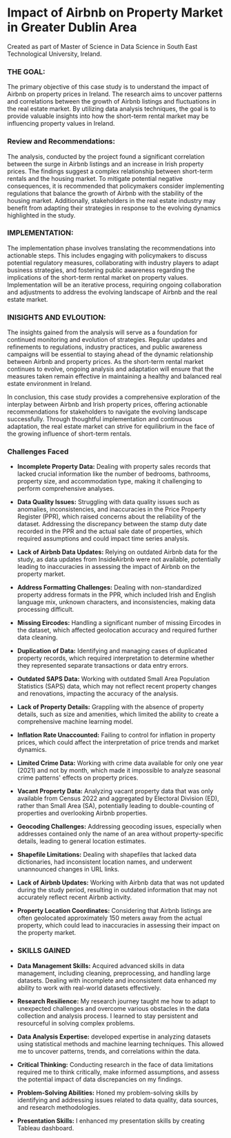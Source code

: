 # Impact of Airbnb on Property Market in Greater Dublin Area
Created as part of Master of Science in Data Science in South East Technological University, Ireland.

### THE GOAL:
The primary objective of this case study is to understand the impact of Airbnb on property prices in Ireland. The research aims to uncover patterns and correlations between the growth of Airbnb listings and fluctuations in the real estate market. By utilizing data analysis techniques, the goal is to provide valuable insights into how the short-term rental market may be influencing property values in Ireland.

### Review and Recommendations:
The analysis, conducted by the project found a significant correlation between the surge in Airbnb listings and an increase in Irish property prices. The findings suggest a complex relationship between short-term rentals and the housing market. To mitigate potential negative consequences, it is recommended that policymakers consider implementing regulations that balance the growth of Airbnb with the stability of the housing market. Additionally, stakeholders in the real estate industry may benefit from adapting their strategies in response to the evolving dynamics highlighted in the study.

### IMPLEMENTATION:
The implementation phase involves translating the recommendations into actionable steps. This includes engaging with policymakers to discuss potential regulatory measures, collaborating with industry players to adapt business strategies, and fostering public awareness regarding the implications of the short-term rental market on property values. Implementation will be an iterative process, requiring ongoing collaboration and adjustments to address the evolving landscape of Airbnb and the real estate market.

### INISIGHTS AND EVLOUTION:
The insights gained from the analysis will serve as a foundation for continued monitoring and evolution of strategies. Regular updates and refinements to regulations, industry practices, and public awareness campaigns will be essential to staying ahead of the dynamic relationship between Airbnb and property prices. As the short-term rental market continues to evolve, ongoing analysis and adaptation will ensure that the measures taken remain effective in maintaining a healthy and balanced real estate environment in Ireland.

In conclusion, this case study provides a comprehensive exploration of the interplay between Airbnb and Irish property prices, offering actionable recommendations for stakeholders to navigate the evolving landscape successfully. Through thoughtful implementation and continuous adaptation, the real estate market can strive for equilibrium in the face of the growing influence of short-term rentals.

### Challenges Faced
- **Incomplete Property Data:** Dealing with property sales records that lacked crucial information like the number of bedrooms, bathrooms, property size, and accommodation type, making it challenging to perform comprehensive analyses.
- **Data Quality Issues:** Struggling with data quality issues such as anomalies, inconsistencies, and inaccuracies in the Price Property Register (PPR), which raised concerns about the reliability of the dataset. Addressing the discrepancy between the stamp duty date recorded in the PPR and the actual sale date of properties, which required assumptions and could impact time series analysis.
- **Lack of Airbnb Data Updates:** Relying on outdated Airbnb data for the study, as data updates from InsideAirbnb were not available, potentially leading to inaccuracies in assessing the impact of Airbnb on the property market.
- **Address Formatting Challenges:** Dealing with non-standardized property address formats in the PPR, which included Irish and English language mix, unknown characters, and inconsistencies, making data processing difficult.
- **Missing Eircodes:** Handling a significant number of missing Eircodes in the dataset, which affected geolocation accuracy and required further data cleaning.
- **Duplication of Data:** Identifying and managing cases of duplicated property records, which required interpretation to determine whether they represented separate transactions or data entry errors.
- **Outdated SAPS Data:** Working with outdated Small Area Population Statistics (SAPS) data, which may not reflect recent property changes and renovations, impacting the accuracy of the analysis.
- **Lack of Property Details:** Grappling with the absence of property details, such as size and amenities, which limited the ability to create a comprehensive machine learning model.
- **Inflation Rate Unaccounted:** Failing to control for inflation in property prices, which could affect the interpretation of price trends and market dynamics.
- **Limited Crime Data:** Working with crime data available for only one year (2021) and not by month, which made it impossible to analyze seasonal crime patterns' effects on property prices.
- **Vacant Property Data:** Analyzing vacant property data that was only available from Census 2022 and aggregated by Electoral Division (ED), rather than Small Area (SA), potentially leading to double-counting of properties and overlooking Airbnb properties.
- **Geocoding Challenges:** Addressing geocoding issues, especially when addresses contained only the name of an area without property-specific details, leading to general location estimates.
- **Shapefile Limitations:** Dealing with shapefiles that lacked data dictionaries, had inconsistent location names, and underwent unannounced changes in URL links.
- **Lack of Airbnb Updates:** Working with Airbnb data that was not updated during the study period, resulting in outdated information that may not accurately reflect recent Airbnb activity.
- **Property Location Coordinates:** Considering that Airbnb listings are often geolocated approximately 150 meters away from the actual property, which could lead to inaccuracies in assessing their impact on the property market.

- ### SKILLS GAINED
- **Data Management Skills:** Acquired advanced skills in data management, including cleaning, preprocessing, and handling large datasets. Dealing with incomplete and inconsistent data enhanced my ability to work with real-world datasets effectively.
- **Research Resilience:** My research journey taught me how to adapt to unexpected challenges and overcome various obstacles in the data collection and analysis process. I learned to stay persistent and resourceful in solving complex problems.
- **Data Analysis Expertise:** developed expertise in analyzing datasets using statistical methods and machine learning techniques. This allowed me to uncover patterns, trends, and correlations within the data.
- **Critical Thinking:** Conducting research in the face of data limitations required me to think critically, make informed assumptions, and assess the potential impact of data discrepancies on my findings.
- **Problem-Solving Abilities:** Honed my problem-solving skills by identifying and addressing issues related to data quality, data sources, and research methodologies.
- **Presentation Skills:**  I enhanced my presentation skills by creating Tableau dashboard.
